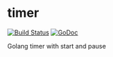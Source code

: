 # timer
[![Build Status](https://travis-ci.org/ivahaev/timer.svg?branch=master)](http://travis-ci.org/ivahaev/timer) [![GoDoc](https://godoc.org/github.com/ivahaev/timer?status.svg)](https://godoc.org/github.com/ivahaev/timer)

Golang timer with start and pause
